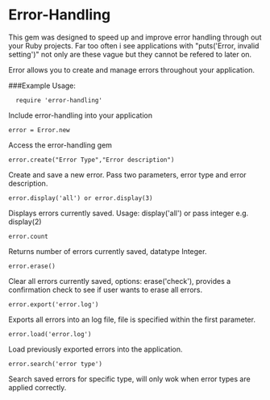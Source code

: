 Error-Handling
=====

This gem was designed to speed up and improve error handling through out your Ruby projects. Far too often i see applications with "puts('Error, invalid setting')" not only are these vague but they cannot be refered to later on.

Error allows you to create and manage errors throughout your application.

###Example Usage:

```
  require 'error-handling'
```

  Include error-handling into your application
  
  
```
error = Error.new
```
  Access the error-handling gem
  
  

```
error.create("Error Type","Error description")
```
  Create and save a new error. Pass two parameters, error type and error description.
  
  
```
error.display('all') or error.display(3)
```
  Displays errors currently saved. Usage: display('all') or pass integer e.g. display(2)
  
  
```
error.count
```
  Returns number of errors currently saved, datatype Integer.
  
  
```
error.erase()
```
  Clear all errors currently saved, options: erase('check'), provides a confirmation check to see if user wants to erase all   errors.
  
  
```
error.export('error.log')
```
  Exports all errors into an log file, file is specified within the first parameter.
  
  
```
error.load('error.log')
```
  Load previously exported errors into the application.


```
error.search('error type')
```
  Search saved errors for specific type, will only wok when error types are applied correctly.
